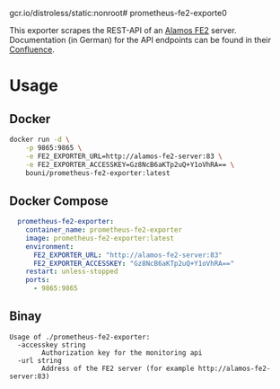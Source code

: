 gcr.io/distroless/static:nonroot# prometheus-fe2-exporte0

This exporter scrapes the REST-API of an [Alamos
FE2](https://www.alamos-gmbh.com/service/fe2/) server. Documentation (in German)
for the API endpoints can be found in their
[Confluence](https://alamos-support.atlassian.net/wiki/spaces/documentation/pages/1683226637/Monitoring-Schnittstelle).

# Usage

## Docker

```sh
docker run -d \
    -p 9865:9865 \
    -e FE2_EXPORTER_URL=http://alamos-fe2-server:83 \
    -e FE2_EXPORTER_ACCESSKEY=Gz8NcB6aKTp2uQ+Y1oVhRA== \
    bouni/prometheus-fe2-exporter:latest
```

## Docker Compose

```yaml
  prometheus-fe2-exporter:
    container_name: prometheus-fe2-exporter
    image: prometheus-fe2-exporter:latest
    environment:
      FE2_EXPORTER_URL: "http://alamos-fe2-server:83"
      FE2_EXPORTER_ACCESSKEY: "Gz8NcB6aKTp2uQ+Y1oVhRA=="
    restart: unless-stopped
    ports:
      - 9865:9865
```

## Binay

```
Usage of ./prometheus-fe2-exporter:
  -accesskey string
        Authorization key for the monitoring api
  -url string
        Address of the FE2 server (for example http://alamos-fe2-server:83)
```
